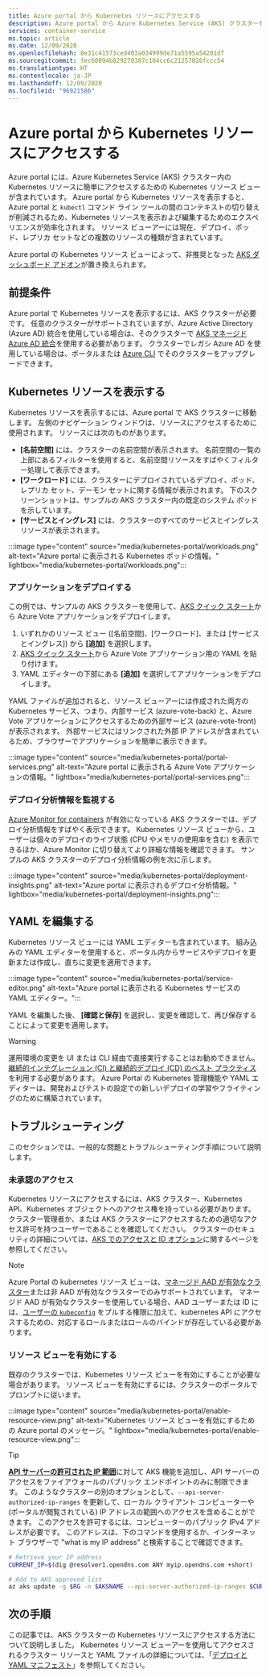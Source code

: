 ```yaml
---
title: Azure portal から Kubernetes リソースにアクセスする
description: Azure portal から Azure Kubernetes Service (AKS) クラスターを管理するために Kubernetes リソースを操作する方法について説明します。
services: container-service
ms.topic: article
ms.date: 12/09/2020
ms.openlocfilehash: 8e31c41573ced403a034999de71a5595a54281df
ms.sourcegitcommit: fec60094b829270387c104cc6c21257826fccc54
ms.translationtype: HT
ms.contentlocale: ja-JP
ms.lasthandoff: 12/09/2020
ms.locfileid: "96921586"
---
```

# <a name="access-kubernetes-resources-from-the-azure-portal"></a>Azure portal から Kubernetes リソースにアクセスする

Azure portal には、Azure Kubernetes Service (AKS) クラスター内の Kubernetes リソースに簡単にアクセスするための Kubernetes リソース ビューが含まれています。 Azure portal から Kubernetes リソースを表示すると、Azure portal と `kubectl` コマンド ライン ツールの間のコンテキストの切り替えが削減されるため、Kubernetes リソースを表示および編集するためのエクスペリエンスが効率化されます。 リソース ビューアーには現在、デプロイ、ポッド、レプリカ セットなどの複数のリソースの種類が含まれています。

Azure portal の Kubernetes リソース ビューによって、非推奨となった [AKS ダッシュボード アドオン][kubernetes-dashboard]が置き換えられます。

## <a name="prerequisites"></a>前提条件

Azure portal で Kubernetes リソースを表示するには、AKS クラスターが必要です。 任意のクラスターがサポートされていますが、Azure Active Directory (Azure AD) 統合を使用している場合は、そのクラスターで [AKS マネージド Azure AD 統合][aks-managed-aad]を使用する必要があります。 クラスターでレガシ Azure AD を使用している場合は、ポータルまたは [Azure CLI][cli-aad-upgrade] でそのクラスターをアップグレードできます。

## <a name="view-kubernetes-resources"></a>Kubernetes リソースを表示する

Kubernetes リソースを表示するには、Azure portal で AKS クラスターに移動します。 左側のナビゲーション ウィンドウは、リソースにアクセスするために使用されます。 リソースには次のものがあります。

- **[名前空間]** には、クラスターの名前空間が表示されます。 名前空間の一覧の上部にあるフィルターを使用すると、名前空間リソースをすばやくフィルター処理して表示できます。
- **[ワークロード]** には、クラスターにデプロイされているデプロイ、ポッド、レプリカ セット、デーモン セットに関する情報が表示されます。 下のスクリーンショットは、サンプルの AKS クラスター内の既定のシステム ポッドを示しています。
- **[サービスとイングレス]** には、クラスターのすべてのサービスとイングレス リソースが表示されます。

:::image type="content" source="media/kubernetes-portal/workloads.png" alt-text="Azure portal に表示される Kubernetes ポッドの情報。" lightbox="media/kubernetes-portal/workloads.png":::

### <a name="deploy-an-application"></a>アプリケーションをデプロイする

この例では、サンプルの AKS クラスターを使用して、[AKS クイック スタート][portal-quickstart]から Azure Vote アプリケーションをデプロイします。

1. いずれかのリソース ビュー ([名前空間]、[ワークロード]、または [サービスとイングレス]) から **[追加]** を選択します。
1. [AKS クイック スタート][portal-quickstart]から Azure Vote アプリケーション用の YAML を貼り付けます。
1. YAML エディターの下部にある **[追加]** を選択してアプリケーションをデプロイします。 

YAML ファイルが追加されると、リソース ビューアーには作成された両方の Kubernetes サービス、つまり、内部サービス (azure-vote-back) と、Azure Vote アプリケーションにアクセスするための外部サービス (azure-vote-front) が表示されます。 外部サービスにはリンクされた外部 IP アドレスが含まれているため、ブラウザーでアプリケーションを簡単に表示できます。

:::image type="content" source="media/kubernetes-portal/portal-services.png" alt-text="Azure portal に表示される Azure Vote アプリケーションの情報。" lightbox="media/kubernetes-portal/portal-services.png":::

### <a name="monitor-deployment-insights"></a>デプロイ分析情報を監視する

[Azure Monitor for containers][enable-monitor] が有効になっている AKS クラスターでは、デプロイ分析情報をすばやく表示できます。 Kubernetes リソース ビューから、ユーザーは個々のデプロイのライブ状態 (CPU やメモリの使用率を含む) を表示できるほか、Azure Monitor に切り替えてより詳細な情報を確認できます。 サンプルの AKS クラスターのデプロイ分析情報の例を次に示します。

:::image type="content" source="media/kubernetes-portal/deployment-insights.png" alt-text="Azure portal に表示されるデプロイ分析情報。" lightbox="media/kubernetes-portal/deployment-insights.png":::

## <a name="edit-yaml"></a>YAML を編集する

Kubernetes リソース ビューには YAML エディターも含まれています。 組み込みの YAML エディターを使用すると、ポータル内からサービスやデプロイを更新または作成し、直ちに変更を適用できます。

:::image type="content" source="media/kubernetes-portal/service-editor.png" alt-text="Azure portal に表示される Kubernetes サービスの YAML エディター。":::

YAML を編集した後、 **[確認と保存]** を選択し、変更を確認して、再び保存することによって変更を適用します。

>[!WARNING]
> 運用環境の変更を UI または CLI 経由で直接実行することはお勧めできません。[継続的インテグレーション (CI) と継続的デプロイ (CD) のベスト プラクティス](kubernetes-action.md)を利用する必要があります。 Azure Portal の Kubernetes 管理機能や YAML エディターは、開発およびテストの設定での新しいデプロイの学習やフライティングのために構築されています。

## <a name="troubleshooting"></a>トラブルシューティング

このセクションでは、一般的な問題とトラブルシューティング手順について説明します。

### <a name="unauthorized-access"></a>未承認のアクセス

Kubernetes リソースにアクセスするには、AKS クラスター、Kubernetes API、Kubernetes オブジェクトへのアクセス権を持っている必要があります。 クラスター管理者か、または AKS クラスターにアクセスするための適切なアクセス許可を持つユーザーであることを確認してください。 クラスターのセキュリティの詳細については、[AKS でのアクセスと ID オプション][concepts-identity]に関するページを参照してください。

>[!NOTE]
> Azure Portal の kubernetes リソース ビューは、[マネージド AAD が有効なクラスター](managed-aad.md)または非 AAD が有効なクラスターでのみサポートされています。 マネージド AAD が有効なクラスターを使用している場合、AAD ユーザーまたは ID には、[ユーザーの `kubeconfig`](control-kubeconfig-access.md) をプルする権限に加えて、kubernetes API にアクセスするための、対応するロールまたはロールのバインドが存在している必要があります。

### <a name="enable-resource-view"></a>リソース ビューを有効にする

既存のクラスターでは、Kubernetes リソース ビューを有効にすることが必要な場合があります。 リソース ビューを有効にするには、クラスターのポータルでプロンプトに従います。

:::image type="content" source="media/kubernetes-portal/enable-resource-view.png" alt-text="Kubernetes リソース ビューを有効にするための Azure portal のメッセージ。" lightbox="media/kubernetes-portal/enable-resource-view.png":::

> [!TIP]
> [**API サーバーの許可された IP 範囲**](api-server-authorized-ip-ranges.md)に対して AKS 機能を追加し、API サーバーのアクセスをファイアウォールのパブリック エンドポイントのみに制限できます。 このようなクラスターの別のオプションとして、`--api-server-authorized-ip-ranges` を更新して、ローカル クライアント コンピューターや (ポータルが閲覧されている) IP アドレスの範囲へのアクセスを含めることができます。 このアクセスを許可するには、コンピューターのパブリック IPv4 アドレスが必要です。 このアドレスは、下のコマンドを使用するか、インターネット ブラウザーで "what is my IP address" と検索することで確認できます。
```bash
# Retrieve your IP address
CURRENT_IP=$(dig @resolver1.opendns.com ANY myip.opendns.com +short)

# Add to AKS approved list
az aks update -g $RG -n $AKSNAME --api-server-authorized-ip-ranges $CURRENT_IP/32

```

## <a name="next-steps"></a>次の手順

この記事では、AKS クラスターの Kubernetes リソースにアクセスする方法について説明しました。 Kubernetes リソース ビューアーを使用してアクセスされるクラスター リソースと YAML ファイルの詳細については、「[デプロイと YAML マニフェスト][deployments]」を参照してください。

<!-- LINKS - internal -->
[kubernetes-dashboard]: kubernetes-dashboard.md
[concepts-identity]: concepts-identity.md
[portal-quickstart]: kubernetes-walkthrough-portal.md#run-the-application
[deployments]: concepts-clusters-workloads.md#deployments-and-yaml-manifests
[aks-managed-aad]: managed-aad.md
[cli-aad-upgrade]: managed-aad.md#upgrading-to-aks-managed-azure-ad-integration
[enable-monitor]: ../azure-monitor/insights/container-insights-enable-existing-clusters.md